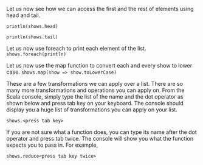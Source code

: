 Let us now see how we can access the first and the rest of elements using head and tail.

`println(shows.head)` 

`println(shows.tail)` 

 

Let us now use foreach to print each element of the list.
`shows.foreach(println)` 


Let us now use the map function to convert each and every show to lower case.
`shows.map(show => show.toLowerCase)` 

 

These are a few transformations we can apply over a list. There are so many more transformations and operations you can apply on. From the Scala console, simply type the list of the name and the dot operator as shown below and press tab key on your keyboard. The console should display you a huge list of transformations you can apply on your list.

```
shows.<press tab key>
```

If you are not sure what a function does, you can type its name after the dot operator and press tab twice. The console will show you what the function expects you to pass in. For example,

```
shows.reduce<press tab key twice>
```
